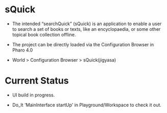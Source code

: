 # sQuick

- The intended “searchQuick” (sQuick) is an application to enable a user to search a set of books or texts, like an encyclopaedia, or some other topical book collection offline.

- The project can be directly loaded via the Configuration Browser in Pharo 4.0

- World > Configuration Browser > sQuick(jigyasa)


# Current Status

- UI build in progress.

- Do_It 'MainInterface startUp' in Playground/Workspace to check it out.


